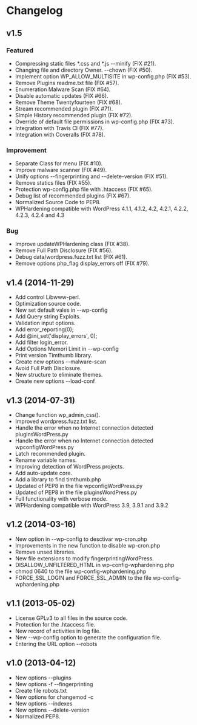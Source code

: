 Changelog
=========

v1.5
----

### Featured

- Compressing static files *.css and *.js --minify (FIX #21).
- Changing file and directory Owner. --chown (FIX #50).
- Implement option WP_ALLOW_MULTISITE in wp-config.php (FIX #53).
- Remove Plugins readme.txt file (FIX #57).
- Enumeration Malware Scan (FIX #64).
- Disable automatic updates (FIX #66).
- Remove Theme Twentyfourteen (FIX #68).
- Stream recommended plugin (FIX #71).
- Simple History recommended plugin (FIX #72).
- Override of default file permissions in wp-config.php (FIX #73).
- Integration with Travis CI (FIX #77).
- Integration with Coveralls (FIX #78).

### Improvement

- Separate Class for menu (FIX #10).
- Improve malware scanner (FIX #49).
- Unify options --fingerprinting and --delete-version (FIX #51).
- Remove statics files (FIX #55).
- Protection wp-config.php file with .htaccess (FIX #65).
- Debug list of recommended plugins (FIX #67).
- Normalized Source Code to PEP8.
- WPHardening compatible with WordPress 4.1.1, 4.1.2, 4.2, 4.2.1, 4.2.2, 4.2.3, 4.2.4 and 4.3

### Bug

- Improve updateWPHardening class (FIX #38).
- Remove Full Path Disclosure (FIX #56).
- Debug data/wordpress.fuzz.txt list (FIX #61).
- Remove options php_flag display_errors off (FIX #79).


v1.4 (2014-11-29)
-----------------

- Add control Libwww-perl.
- Optimization source code.
- New set default vales in --wp-config
- Add Query string Exploits.
- Validation input options.
- Add error_reporting(0);
- Add @ini_set('display_errors', 0);
- Add filter login_error.
- Add Options Memori Limit in --wp-config
- Print version Timthumb library.
- Create new options --malware-scan
- Avoid Full Path Disclosure.
- New structure to eliminate themes.
- Create new options --load-conf


v1.3 (2014-07-31)
-----------------

- Change function wp_admin_css().
- Improved wordpress.fuzz.txt list.
- Handle the error when no Internet connection detected pluginsWordPress.py
- Handle the error when no Internet connection detected wpconfigWordPress.py
- Latch recommended plugin.
- Rename variable names.
- Improving detection of WordPress projects.
- Add auto-update core.
- Add a library to find timthumb.php
- Updated of PEP8 in the file wpconfigWordPress.py
- Updated of PEP8 in the file pluginsWordPress.py
- Full functionality with verbose mode.
- WPHardening compatible with WordPress 3.9, 3.9.1 and 3.9.2


v1.2 (2014-03-16)
-----------------

- New option in --wp-config to desctivar wp-cron.php
- Improvements in the new function to disable wp-cron.php
- Remove unsed libraries.
- New file extensions to modify fingerprintingWordPress.
- DISALLOW_UNFILTERED_HTML in wp-config-wphardening.php
- chmod 0640 to the file wp-config-wphardening.php
- FORCE_SSL_LOGIN and FORCE_SSL_ADMIN to the file wp-config-wphardening.php


v1.1 (2013-05-02)
-----------------

- License GPLv3 to all files in the source code.
- Protection for the .htaccess file.
- New record of activities in log file.
- New --wp-config option to generate the configuration file.
- Entering the URL option --robots


v1.0 (2013-04-12)
------------------

- New options --plugins
- New options -f --fingerprinting
- Create file robots.txt
- New options for changemod -c
- New options --indexes
- New options --delete-version
- Normalized PEP8.
